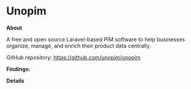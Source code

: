 <h1>Unopim</h1>

**About**

A free and open source Laravel-based PIM software to help businesses organize, manage, and enrich their product data centrally.

GitHub repository: https://github.com/unopim/unopim

**Findings:**

**Details**

